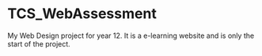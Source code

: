 # TCS_WebAssessment
My Web Design project for year 12. It is a e-learning website and is only the start of the project.
